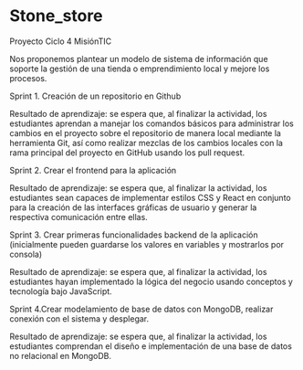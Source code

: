# Stone_store
Proyecto Ciclo 4 MisiónTIC

Nos proponemos plantear un modelo de sistema de información que soporte la gestión de una tienda o emprendimiento local y mejore los procesos.


Sprint 1. Creación de un repositorio en Github

Resultado de aprendizaje: se espera que, al finalizar la actividad, los estudiantes aprendan a manejar los comandos básicos para administrar
los cambios en el proyecto sobre el repositorio de manera local mediante la herramienta Git, así como realizar mezclas de los cambios locales con la rama principal del proyecto en GitHub usando los pull request.

Sprint 2. Crear el frontend para la aplicación

Resultado de aprendizaje: se espera que, al finalizar la actividad, los estudiantes sean capaces de implementar estilos CSS y React en conjunto
para la creación de las interfaces gráficas de usuario y generar la respectiva comunicación entre ellas.

Sprint 3. Crear primeras funcionalidades backend de la aplicación (inicialmente pueden guardarse los valores en variables y mostrarlos por consola)

Resultado de aprendizaje: se espera que, al finalizar la actividad, los estudiantes hayan implementado la lógica del negocio usando conceptos y
tecnología bajo JavaScript.

Sprint 4.Crear modelamiento de base de datos con MongoDB, realizar conexión con el sistema y desplegar.

Resultado de aprendizaje: se espera que, al finalizar la actividad, los estudiantes comprendan el diseño e implementación de una base de datos no relacional en MongoDB.
